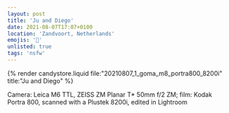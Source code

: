 ```yaml
---
layout: post
title: 'Ju and Diego'
date: 2021-08-07T17:07+0100
location: 'Zandvoort, Netherlands'
emojis: '🔞'
unlisted: true
tags: 'nsfw'
---
```


{% render candystore.liquid file:"20210807_1_goma_m8_portra800_8200i" title:"Ju and Diego" %}

Camera: Leica M6 TTL, ZEISS ZM Planar T\* 50mm f/2 ZM; film: Kodak Portra 800, scanned with a Plustek 8200i, edited in Lightroom
